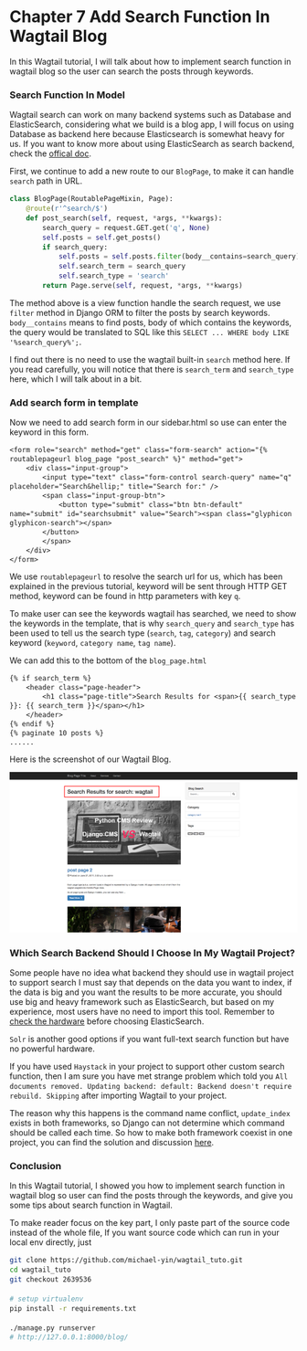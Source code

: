 # Chapter 7 Add Search Function In Wagtail Blog

In this Wagtail tutorial, I will talk about how to implement search function in wagtail blog so the user can search the posts through keywords.

### Search Function In Model

Wagtail search can work on many backend systems such as Database and ElasticSearch, considering what we build is a blog app, I will focus on using Database as backend here because Elasticsearch is somewhat heavy for us. If you want to know more about using ElasticSearch as search backend, check the [offical doc](http://docs.wagtail.io/en/latest/topics/search/backends.html).

First, we continue to add a new route to our `BlogPage`, to make it can handle `search` path in URL.

```python
class BlogPage(RoutablePageMixin, Page):
    @route(r'^search/$')
    def post_search(self, request, *args, **kwargs):
        search_query = request.GET.get('q', None)
        self.posts = self.get_posts()
        if search_query:
            self.posts = self.posts.filter(body__contains=search_query)
            self.search_term = search_query
            self.search_type = 'search'
        return Page.serve(self, request, *args, **kwargs)
```

The method above is a view function handle the search request, we use `filter` method in Django ORM to filter the posts by search keywords. `body__contains` means to find posts, body of which contains the keywords, the query would be translated to SQL like this `SELECT ... WHERE body LIKE '%search_query%';`.

I find out there is no need to use the wagtail built-in `search` method here. If you read carefully, you will notice that there is `search_term` and `search_type` here, which I will talk about in a bit.

### Add search form in template

Now we need to add search form in our sidebar.html so use can enter the keyword in this form.

```django
<form role="search" method="get" class="form-search" action="{% routablepageurl blog_page "post_search" %}" method="get">
    <div class="input-group">
        <input type="text" class="form-control search-query" name="q" placeholder="Search&hellip;" title="Search for:" />
        <span class="input-group-btn">
            <button type="submit" class="btn btn-default" name="submit" id="searchsubmit" value="Search"><span class="glyphicon glyphicon-search"></span>
        </button>
        </span>
    </div>
</form>
```

We use `routablepageurl` to resolve the search url for us, which has been explained in the previous tutorial, keyword will be sent through HTTP GET method, keyword can be found in http parameters with key `q`.

To make user can see the keywords wagtail has searched, we need to show the keywords in the template, that is why `search_query` and `search_type` has been used to tell us the search type (`search`, `tag`, `category`) and search keyword (`keyword`, `category name`, `tag name`).

We can add this to the bottom of the `blog_page.html`

```django
{% if search_term %}
    <header class="page-header">
        <h1 class="page-title">Search Results for <span>{{ search_type }}: {{ search_term }}</span></h1>
    </header>
{% endif %}
{% paginate 10 posts %}
......
```

Here is the screenshot of our Wagtail Blog.

![](images/wagtail-tutorial-7-search-screenshot.original.png)

### Which Search Backend Should I Choose In My Wagtail Project?

Some people have no idea what backend they should use in wagtail project to support search I must say that depends on the data you want to index, if the data is big and you want the results to be more accurate, you should use big and heavy framework such as ElasticSearch, but based on my experience, most users have no need to import this tool. Remember to [check the hardware](https://www.elastic.co/guide/en/elasticsearch/guide/current/hardware.html) before choosing ElasticSearch.

`Solr` is another good options if you want full-text search function but have no powerful hardware.

If you have used `Haystack` in your project to support other custom search function, then I am sure you have met strange problem which told you `All documents removed. Updating backend: default: Backend doesn't require rebuild. Skipping` after importing Wagtail to your project.

The reason why this happens is the command name conflict, `update_index` exists in both frameworks, so Django can not determine which command should be called each time. So how to make both framework coexist in one project, you can find the solution and discussion [here](https://stackoverflow.com/questions/38469577/django-haystack-whoosh-empty-index-after-rebuild-index).

### Conclusion

In this Wagtail tutorial, I showed you how to implement search function in wagtail blog so user can find the posts through the keywords, and give you some tips about search function in Wagtail.

To make reader focus on the key part, I only paste part of the source code instead of the whole file, If you want source code which can run in your local env directly, just

```bash
git clone https://github.com/michael-yin/wagtail_tuto.git
cd wagtail_tuto
git checkout 2639536

# setup virtualenv
pip install -r requirements.txt

./manage.py runserver
# http://127.0.0.1:8000/blog/
```
